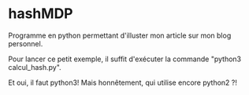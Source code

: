 # hashMDP

Programme en python permettant d'illuster mon article sur mon blog personnel.

Pour lancer ce petit exemple, il suffit d'exécuter la commande "python3 calcul_hash.py". 

Et oui, il faut python3! Mais honnêtement, qui utilise encore python2 ?!      
